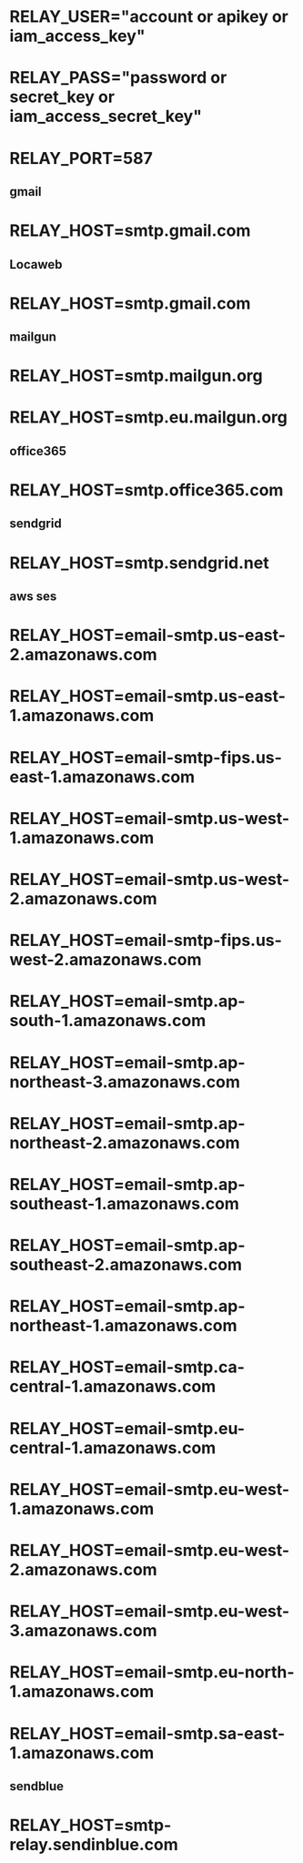 
# RELAY_USER="account or apikey or iam_access_key"
# RELAY_PASS="password or secret_key or iam_access_secret_key"
# RELAY_PORT=587

## gmail 
# RELAY_HOST=smtp.gmail.com

## Locaweb
# RELAY_HOST=smtp.gmail.com

## mailgun
# RELAY_HOST=smtp.mailgun.org
# RELAY_HOST=smtp.eu.mailgun.org 

## office365
# RELAY_HOST=smtp.office365.com

## sendgrid
# RELAY_HOST=smtp.sendgrid.net

## aws ses
# RELAY_HOST=email-smtp.us-east-2.amazonaws.com
# RELAY_HOST=email-smtp.us-east-1.amazonaws.com
# RELAY_HOST=email-smtp-fips.us-east-1.amazonaws.com
# RELAY_HOST=email-smtp.us-west-1.amazonaws.com
# RELAY_HOST=email-smtp.us-west-2.amazonaws.com
# RELAY_HOST=email-smtp-fips.us-west-2.amazonaws.com
# RELAY_HOST=email-smtp.ap-south-1.amazonaws.com
# RELAY_HOST=email-smtp.ap-northeast-3.amazonaws.com
# RELAY_HOST=email-smtp.ap-northeast-2.amazonaws.com
# RELAY_HOST=email-smtp.ap-southeast-1.amazonaws.com
# RELAY_HOST=email-smtp.ap-southeast-2.amazonaws.com
# RELAY_HOST=email-smtp.ap-northeast-1.amazonaws.com
# RELAY_HOST=email-smtp.ca-central-1.amazonaws.com
# RELAY_HOST=email-smtp.eu-central-1.amazonaws.com
# RELAY_HOST=email-smtp.eu-west-1.amazonaws.com
# RELAY_HOST=email-smtp.eu-west-2.amazonaws.com
# RELAY_HOST=email-smtp.eu-west-3.amazonaws.com
# RELAY_HOST=email-smtp.eu-north-1.amazonaws.com
# RELAY_HOST=email-smtp.sa-east-1.amazonaws.com


## sendblue
# RELAY_HOST=smtp-relay.sendinblue.com

